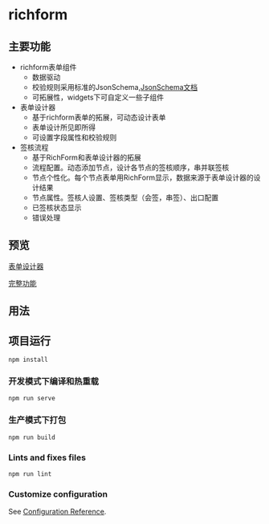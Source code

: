 # richform

## 主要功能
* richform表单组件
    * 数据驱动
    * 校验规则采用标准的JsonSchema,[JsonSchema文档](https://github.com/jingyuLin1999/richform/blob/main/JSON-Schema.md)
    * 可拓展性，widgets下可自定义一些子组件
* 表单设计器 
    * 基于richform表单的拓展，可动态设计表单
    * 表单设计所见即所得
    * 可设置字段属性和校验规则
* 签核流程 
    * 基于RichForm和表单设计器的拓展
    * 流程配置。动态添加节点，设计各节点的签核顺序，串并联签核
    * 节点个性化。每个节点表单用RichForm显示，数据来源于表单设计器的设计结果
    * 节点属性。签核人设置、签核类型（会签，串签）、出口配置
    * 已签核状态显示
    * 错误处理

## 预览
[表单设计器](https://www.shandawang.com/richform/#/)  

[完整功能](hhttps://www.shandawang.com/richform/#/form-design)  

## 用法

## 项目运行
```
npm install
```

### 开发模式下编译和热重载
```
npm run serve
```

### 生产模式下打包
```
npm run build
```

### Lints and fixes files
```
npm run lint
```

### Customize configuration
See [Configuration Reference](https://cli.vuejs.org/config/).
